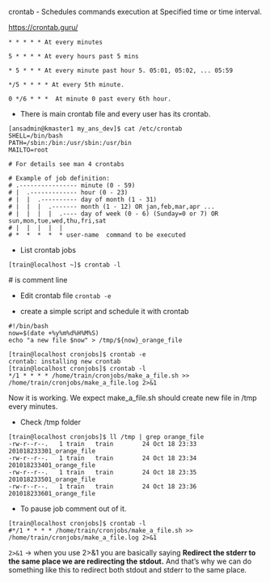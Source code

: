 crontab - Schedules commands execution at Specified time or time interval.  

https://crontab.guru/
```
* * * * * At every minutes

5 * * * * At every hours past 5 mins  

* 5 * * * At every minute past hour 5. 05:01, 05:02, ... 05:59

*/5 * * * * At every 5th minute.  

0 */6 * * *  At minute 0 past every 6th hour.
```
- There is main crontab file and every user has its crontab.  
```
[ansadmin@kmaster1 my_ans_dev]$ cat /etc/crontab
SHELL=/bin/bash
PATH=/sbin:/bin:/usr/sbin:/usr/bin
MAILTO=root

# For details see man 4 crontabs

# Example of job definition:
# .---------------- minute (0 - 59)
# |  .------------- hour (0 - 23)
# |  |  .---------- day of month (1 - 31)
# |  |  |  .------- month (1 - 12) OR jan,feb,mar,apr ...
# |  |  |  |  .---- day of week (0 - 6) (Sunday=0 or 7) OR sun,mon,tue,wed,thu,fri,sat
# |  |  |  |  |
# *  *  *  *  * user-name  command to be executed
```
- List crontab jobs
```
[train@localhost ~]$ crontab -l

```
\# is comment line  

- Edit crontab file `crontab -e`  

- create a simple script and schedule it with crontab  
```
#!/bin/bash
now=$(date +%y%m%d%H%M%S)
echo "a new file $now" > /tmp/${now}_orange_file
```

```
[train@localhost cronjobs]$ crontab -e
crontab: installing new crontab
[train@localhost cronjobs]$ crontab -l
*/1 * * * * /home/train/cronjobs/make_a_file.sh >> /home/train/cronjobs/make_a_file.log 2>&1
```
Now it is working. We expect make_a_file.sh should create new file in /tmp every minutes.

- Check /tmp folder  
```
[train@localhost cronjobs]$ ll /tmp | grep orange_file
-rw-r--r--.   1 train   train        24 Oct 18 23:33 201018233301_orange_file
-rw-r--r--.   1 train   train        24 Oct 18 23:34 201018233401_orange_file
-rw-r--r--.   1 train   train        24 Oct 18 23:35 201018233501_orange_file
-rw-r--r--.   1 train   train        24 Oct 18 23:36 201018233601_orange_file
```

- To pause job comment out of it.  
```
[train@localhost cronjobs]$ crontab -l
#*/1 * * * * /home/train/cronjobs/make_a_file.sh >> /home/train/cronjobs/make_a_file.log 2>&1
```
`2>&1` -> when you use 2>&1 you are basically saying **Redirect the stderr to the same place we are redirecting the stdout.** And that’s why we can do something like this to redirect both stdout and stderr to the same place.


